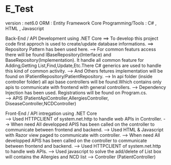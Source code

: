 # E_Test

version : net6.0
ORM : Entity Framework Core
Programming/Tools : C# , HTML , Javascript

Back-End / API Development using .NET Core
  ==> To develop this project code first approch is used to 
      create/update database informations.
  ==> Repository Pattern has been used here.
        --> For common featurs access there will be found 
            IBaseRepository(Interface) and 
            BaseRepository(Implementation).
            It handle all common feature for Adding,Getting
            List,Find,Update,Etc.There C# generics are used 
            to handle this kind of common activity.
        --> And Others fetures implementation will be found 
            on IPatientRepository/PatientRepository.
        --> In api folder (inside controller folder) all api
            base controllers will be found.Which contains 
            only apis to communicate with frontend with 
            general controllers.
        --> Dependency Injection has been used. Registrations 
            will be found on Program.cs.    
        --> APIS (PatientApiController,AllergiesController,
            DiseaseController,NCDController)
        
Front-End / API intregation using .NET Core  
  --> Used HTTPCLIENT of system.net.http to handle web 
      APIs in Controller.
  --> When need All developped APIS has been called 
      on the controller to 
      communicate between frontend and backend.
  --> Used HTML & Javascript with Razor view paged to 
      communicate with controller.
  --> When need All developped APIS has been called on 
      the controller to communicate between frontend and 
      backend.
  --> Used HTTPCLIENT of system.net.http to handle web APIs.
  --> Used javascript to solve the add/delete of List box 
      will contains the Allergies and NCD list
  --> Controller (PatientController)


